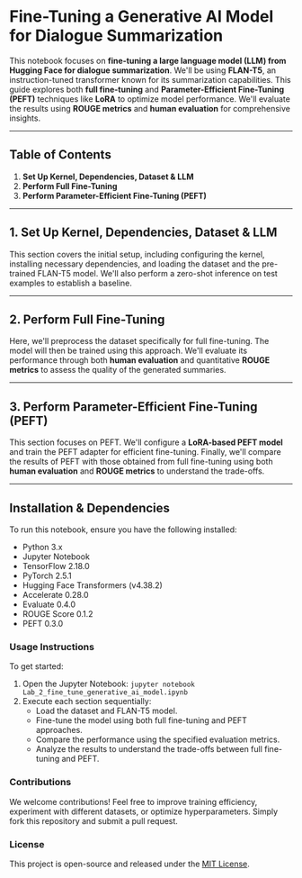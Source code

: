 # Fine-Tuning a Generative AI Model for Dialogue Summarization

This notebook focuses on **fine-tuning a large language model (LLM) from Hugging Face for dialogue summarization**. We'll be using **FLAN-T5**, an instruction-tuned transformer known for its summarization capabilities. This guide explores both **full fine-tuning** and **Parameter-Efficient Fine-Tuning (PEFT)** techniques like **LoRA** to optimize model performance. We'll evaluate the results using **ROUGE metrics** and **human evaluation** for comprehensive insights.

---

## Table of Contents

1.  **Set Up Kernel, Dependencies, Dataset & LLM**
2.  **Perform Full Fine-Tuning**
3.  **Perform Parameter-Efficient Fine-Tuning (PEFT)**

---

## 1. Set Up Kernel, Dependencies, Dataset & LLM

This section covers the initial setup, including configuring the kernel, installing necessary dependencies, and loading the dataset and the pre-trained FLAN-T5 model. We'll also perform a zero-shot inference on test examples to establish a baseline.

---

## 2. Perform Full Fine-Tuning

Here, we'll preprocess the dataset specifically for full fine-tuning. The model will then be trained using this approach. We'll evaluate its performance through both **human evaluation** and quantitative **ROUGE metrics** to assess the quality of the generated summaries.

---

## 3. Perform Parameter-Efficient Fine-Tuning (PEFT)

This section focuses on PEFT. We'll configure a **LoRA-based PEFT model** and train the PEFT adapter for efficient fine-tuning. Finally, we'll compare the results of PEFT with those obtained from full fine-tuning using both **human evaluation** and **ROUGE metrics** to understand the trade-offs.

---

## Installation & Dependencies

To run this notebook, ensure you have the following installed:

* Python 3.x
* Jupyter Notebook
* TensorFlow 2.18.0
* PyTorch 2.5.1
* Hugging Face Transformers (v4.38.2)
* Accelerate 0.28.0
* Evaluate 0.4.0
* ROUGE Score 0.1.2
* PEFT 0.3.0

### Usage Instructions

To get started:

1.  Open the Jupyter Notebook: `jupyter notebook Lab_2_fine_tune_generative_ai_model.ipynb`
2.  Execute each section sequentially:
    * Load the dataset and FLAN-T5 model.
    * Fine-tune the model using both full fine-tuning and PEFT approaches.
    * Compare the performance using the specified evaluation metrics.
    * Analyze the results to understand the trade-offs between full fine-tuning and PEFT.

### Contributions

We welcome contributions! Feel free to improve training efficiency, experiment with different datasets, or optimize hyperparameters. Simply fork this repository and submit a pull request.

### License

This project is open-source and released under the [MIT License](https://opensource.org/licenses/MIT).

